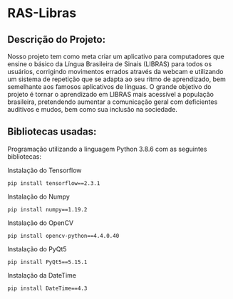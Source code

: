 # RAS-Libras

## Descrição do Projeto:

Nosso projeto tem como meta criar um aplicativo para computadores que ensine o básico da Língua Brasileira de Sinais (LIBRAS) para todos os usuários, corrigindo movimentos errados através da webcam e utilizando um sistema de repetição que se adapta ao seu ritmo de aprendizado, bem semelhante aos famosos aplicativos de línguas. O grande objetivo do projeto é tornar o aprendizado em LIBRAS mais acessível a população brasileira, pretendendo aumentar a comunicação geral com deficientes auditivos e mudos, bem como sua inclusão na sociedade.

## Bibliotecas usadas:

Programação utilizando a linguagem Python 3.8.6 com as seguintes bibliotecas:

Instalação do Tensorflow
```
pip install tensorflow==2.3.1
```
Instalação do Numpy
```
pip install numpy==1.19.2
```
Instalação do OpenCV
```
pip install opencv-python==4.4.0.40
```
Instalação do PyQt5
```
pip install PyQt5==5.15.1
```
Instalação da DateTime
```
pip install DateTime==4.3
```
